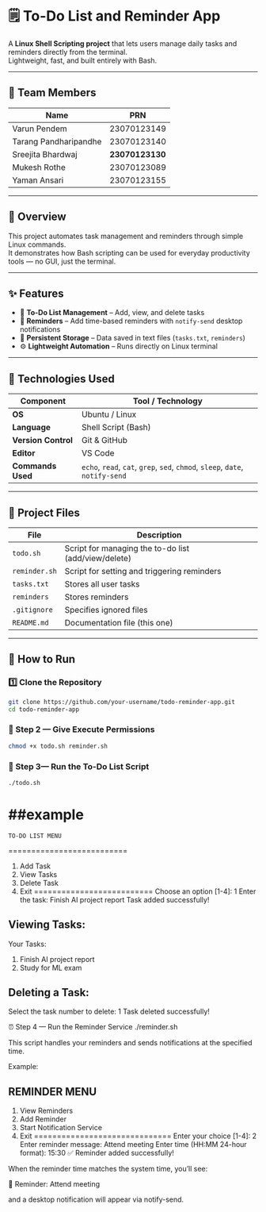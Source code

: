 # 🗒️ To-Do List and Reminder App  

A **Linux Shell Scripting project** that lets users manage daily tasks and reminders directly from the terminal.  
Lightweight, fast, and built entirely with Bash.

---

## 👥 Team Members  

| Name | PRN |
|------|------|
| Varun Pendem | 23070123149 |
| Tarang Pandharipandhe | 23070123140 |
| Sreejita Bhardwaj | **23070123130** |
| Mukesh Rothe | 23070123089 |
| Yaman Ansari | 23070123155 |

---

## 🚀 Overview  

This project automates task management and reminders through simple Linux commands.  
It demonstrates how Bash scripting can be used for everyday productivity tools — no GUI, just the terminal.

---

## ✨ Features  

- 📝 **To-Do List Management** – Add, view, and delete tasks  
- 🔔 **Reminders** – Add time-based reminders with `notify-send` desktop notifications  
- 💾 **Persistent Storage** – Data saved in text files (`tasks.txt`, `reminders`)  
- ⚙️ **Lightweight Automation** – Runs directly on Linux terminal  

---

## 🧰 Technologies Used  

| Component | Tool / Technology |
|------------|-------------------|
| **OS** | Ubuntu / Linux |
| **Language** | Shell Script (Bash) |
| **Version Control** | Git & GitHub |
| **Editor** | VS Code |
| **Commands Used** | `echo`, `read`, `cat`, `grep`, `sed`, `chmod`, `sleep`, `date`, `notify-send` |

---

## 📁 Project Files  

| File | Description |
|------|--------------|
| `todo.sh` | Script for managing the to-do list (add/view/delete) |
| `reminder.sh` | Script for setting and triggering reminders |
| `tasks.txt` | Stores all user tasks |
| `reminders` | Stores reminders |
| `.gitignore` | Specifies ignored files |
| `README.md` | Documentation file (this one) |

---

## 🧠 How to Run  

### 1️⃣ Clone the Repository  
```bash
git clone https://github.com/your-username/todo-reminder-app.git
cd todo-reminder-app
```

### 🧩 Step 2 — Give Execute Permissions
```bash
chmod +x todo.sh reminder.sh
```

### 🧩 Step 3— Run the To-Do List Script
```bash
./todo.sh
```
##example
==========================
    TO-DO LIST MENU
==========================
1. Add Task
2. View Tasks
3. Delete Task
4. Exit
==========================
Choose an option [1-4]: 1
Enter the task: Finish AI project report
Task added successfully!

## Viewing Tasks:

Your Tasks:
1. Finish AI project report
2. Study for ML exam


## Deleting a Task:

Select the task number to delete: 1
Task deleted successfully!

⏰ Step 4 — Run the Reminder Service
./reminder.sh


This script handles your reminders and sends notifications at the specified time.

Example:

## REMINDER MENU
1. View Reminders
2. Add Reminder
3. Start Notification Service
4. Exit
==============================
Enter your choice [1-4]: 2
Enter reminder message: Attend meeting
Enter time (HH:MM 24-hour format): 15:30
✅ Reminder added successfully!


When the reminder time matches the system time, you’ll see:

🔔 Reminder: Attend meeting


and a desktop notification will appear via notify-send.
